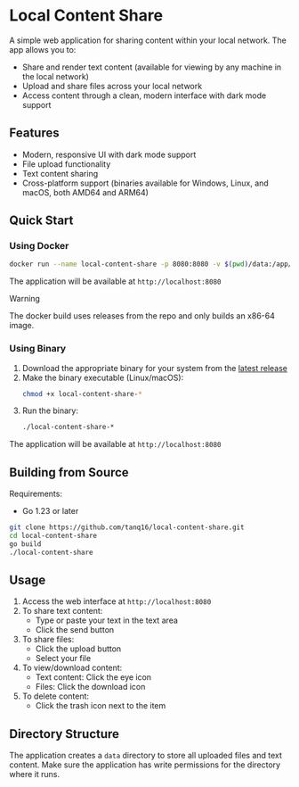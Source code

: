 # Local Content Share

A simple web application for sharing content within your local network. The app allows you to:

- Share and render text content (available for viewing by any machine in the local network)
- Upload and share files across your local network
- Access content through a clean, modern interface with dark mode support

## Features

- Modern, responsive UI with dark mode support
- File upload functionality
- Text content sharing
- Cross-platform support (binaries available for Windows, Linux, and macOS, both AMD64 and ARM64)

## Quick Start

### Using Docker

```bash
docker run --name local-content-share -p 8080:8080 -v $(pwd)/data:/app/data tanq16/local-content-share:latest
```

The application will be available at `http://localhost:8080`

> [!WARNING]
> The docker build uses releases from the repo and only builds an x86-64 image.

### Using Binary

1. Download the appropriate binary for your system from the [latest release](https://github.com/tanq16/local-content-share/releases/latest)
2. Make the binary executable (Linux/macOS):
   ```bash
   chmod +x local-content-share-*
   ```
3. Run the binary:
   ```bash
   ./local-content-share-*
   ```

The application will be available at `http://localhost:8080`

## Building from Source

Requirements:
- Go 1.23 or later

```bash
git clone https://github.com/tanq16/local-content-share.git
cd local-content-share
go build
./local-content-share
```

## Usage

1. Access the web interface at `http://localhost:8080`
2. To share text content:
   - Type or paste your text in the text area
   - Click the send button
3. To share files:
   - Click the upload button
   - Select your file
4. To view/download content:
   - Text content: Click the eye icon
   - Files: Click the download icon
5. To delete content:
   - Click the trash icon next to the item

## Directory Structure

The application creates a `data` directory to store all uploaded files and text content. Make sure the application has write permissions for the directory where it runs.

